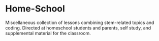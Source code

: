 # Home-School
Miscellaneous collection of lessons combining stem-related topics and coding. Directed at homeschool students and  parents, self study, and supplemental material for the classroom.
